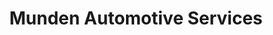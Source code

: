 ---
title: "Munden Automotive Services"
url: /merced/munden-automotive-services/
shop: car repair
---